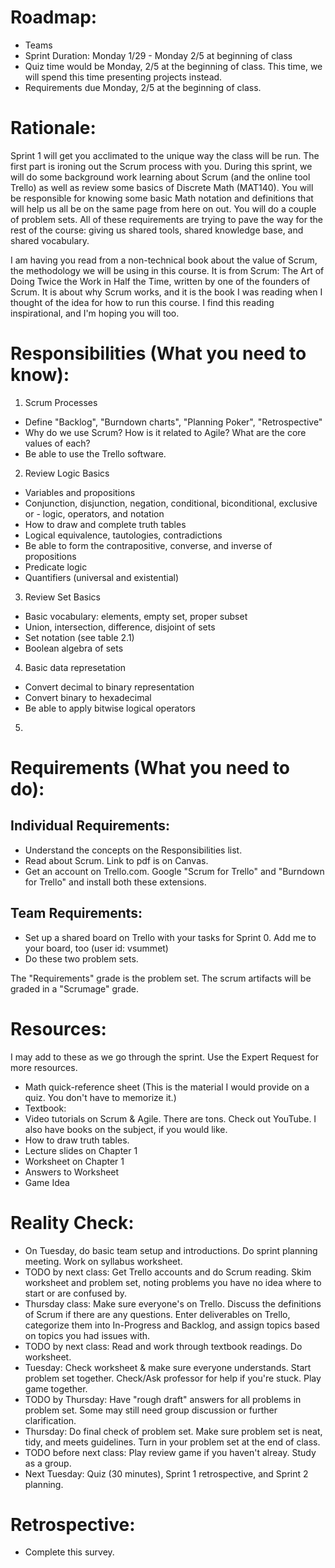 # Roadmap:
* Teams
* Sprint Duration: Monday 1/29 - Monday 2/5 at beginning of class
* Quiz time would be Monday, 2/5 at the beginning of class.  This time, we will spend this time presenting projects instead.
* Requirements due Monday, 2/5 at the beginning of class.

# Rationale: 
Sprint 1 will get you acclimated to the unique way the class will be run.  The first part is ironing out the Scrum process with you.  During this sprint, we will do some background work learning about Scrum (and the online tool Trello) as well as review some basics of Discrete Math (MAT140).  You will be responsible for knowing some basic Math notation and definitions that will help us all be on the same page from here on out.  You will do a couple of problem sets.  All of these requirements are trying to pave the way for the rest of the course: giving us shared tools, shared knowledge base, and shared vocabulary.

I am having you read from a non-technical book about the value of Scrum, the methodology we will be using in this course.  It is from Scrum: The Art of Doing Twice the Work in Half the Time, written by one of the founders of Scrum. It is about why Scrum works, and it is the book I was reading when I thought of the idea for how to run this course.  I find this reading inspirational, and I'm hoping you will too. 

# Responsibilities (What you need to know):
1. Scrum Processes
  * Define "Backlog", "Burndown charts", "Planning Poker", "Retrospective"
  * Why do we use Scrum?  How is it related to Agile?  What are the core values of each?
  * Be able to use the Trello software.  
2. Review Logic Basics
  * Variables and propositions
  * Conjunction, disjunction, negation, conditional, biconditional, exclusive or - logic, operators, and notation
  * How to draw and complete truth tables
  * Logical equivalence, tautologies, contradictions
  * Be able to form the contrapositive, converse, and inverse of propositions
  * Predicate logic
  * Quantifiers (universal and existential)
3. Review Set Basics
  * Basic vocabulary: elements, empty set, proper subset
  * Union, intersection, difference, disjoint of sets
  * Set notation (see table 2.1)
  * Boolean algebra of sets 
4. Basic data represetation
  * Convert decimal to binary representation
  * Convert binary to hexadecimal
  * Be able to apply bitwise logical operators
5. 
  
# Requirements (What you need to do):

## Individual Requirements:
  * Understand the concepts on the Responsibilities list.
  * Read about Scrum.  Link to pdf is on Canvas.
  * Get an account on Trello.com.  Google "Scrum for Trello" and "Burndown for Trello" and install both these extensions.

## Team Requirements:
  * Set up a shared board on Trello with your tasks for Sprint 0.  Add me to your board, too (user id: vsummet)
  * Do these two problem sets.

The "Requirements" grade is the problem set.  The scrum artifacts will be graded in a "Scrumage" grade.

# Resources:  
I may add to these as we go through the sprint.  Use the Expert Request for more resources. 
  * Math quick-reference sheet (This is the material I would provide on a quiz.  You don't have to memorize it.)
  * Textbook: 
  * Video tutorials on Scrum & Agile.  There are tons.  Check out YouTube.  I also have books on the subject, if you would like.
  * How to draw truth tables. 
  * Lecture slides on Chapter 1 
  * Worksheet on Chapter 1 
  * Answers to Worksheet
  * Game Idea 

# Reality Check:
  * On Tuesday, do basic team setup and introductions.  Do sprint planning meeting.  Work on syllabus worksheet.
  * TODO by next class:  Get Trello accounts and do Scrum reading. Skim worksheet and problem set, noting problems you have no idea where to start or are confused by.
  * Thursday class: Make sure everyone's on Trello.  Discuss the definitions of Scrum if there are any questions. Enter deliverables on Trello, categorize them into In-Progress and Backlog, and assign topics based on topics you had issues with.
  * TODO by next class: Read and work through textbook readings.  Do worksheet.
  * Tuesday: Check worksheet & make sure everyone understands. Start problem set together. Check/Ask professor for help if you're stuck.  Play game together.
  * TODO by Thursday: Have "rough draft" answers for all problems in problem set.  Some may still need group discussion or further clarification.
  * Thursday: Do final check of problem set.  Make sure problem set is neat, tidy, and meets guidelines.  Turn in your problem set at the end of class.
  * TODO before next class: Play review game if you haven't alreay. Study as a group.
  * Next Tuesday: Quiz (30 minutes), Sprint 1 retrospective, and Sprint 2 planning.

# Retrospective:
  * Complete this survey.
